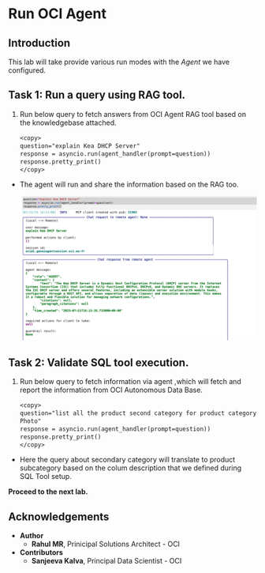 # Run OCI Agent 

## Introduction

This lab will take provide various run modes with the *Agent* we have configured.

## Task 1: Run a query using RAG tool.

1. Run below query to fetch answers from OCI Agent RAG tool based on the knowledgebase attached.

    ```
    <copy>
    question="explain Kea DHCP Server"
    response = asyncio.run(agent_handler(prompt=question)) 
    response.pretty_print()
    </copy>
    ```
* The agent will run and share the information based on the RAG too.


    ![Rag run](images/rag-run.png)

## Task 2: Validate SQL tool execution.

1. Run below query to fetch information via agent ,which will fetch and report the information from OCI Autonomous Data Base.

    ```
    <copy>
    question="list all the product second category for product category Photo"
    response = asyncio.run(agent_handler(prompt=question))
    response.pretty_print()
    </copy>
    ```
* Here the query about secondary category will translate to product subcategory based on the colum description that we defined during SQL Tool setup.


 



**Proceed to the next lab.**

## Acknowledgements

* **Author**
    * **Rahul MR**, Prinicipal Solutions Architect - OCI 
* **Contributors**
    * **Sanjeeva Kalva**, Principal Data Scientist - OCI 